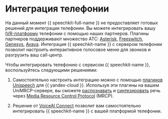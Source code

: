 # Интеграция телефонии

На данный момент {{ speechkit-full-name }} не предоставляет готовых решений для интеграции телефонии. Вы можете интегрировать вашу [IVR-платформу](https://en.wikipedia.org/wiki/Interactive_voice_response) телефонии с помощью наших партнеров. Плагины партнеров поддерживают множество АТС: [Asterisk](https://www.asterisk.org), [Freeswitch](https://freeswitch.com), [Genesys](https://www.genesys.com/), [Avaya](https://www.avaya.com/). Интеграция {{ speechkit-name }} с сервером телефонии позволит настроить интерактивное голосовое меню для звонков и разгрузить ваш call-центр.

Чтобы интегрировать телефонию с сервисом {{ speechkit-name }}, воспользуйтесь следующими решениями:

1. Самостоятельно настроить интеграцию можно с помощью [плагинов Unispeech](https://www.unispeech.io/yandex) для {{ yandex-cloud }}. Используя эти плагины на вашем UniMRCP-сервере, вы сможете [распознавать](../stt/) и [синтезировать](../tts/) речь через [Media Resource Control Protocol](https://en.wikipedia.org/wiki/Media_Resource_Control_Protocol) (MRCP).

1. Решение от [VoiceAI Connect](https://voiceaiconnect.audiocodes.com/) позволит вам самостоятельно интегрировать {{ speechkit-name }} с вашей платформой телефонии.
